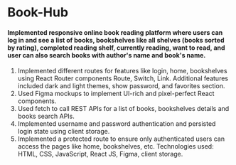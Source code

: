 # Book-Hub
#### Implemented responsive online book reading platform where users can log in and see a list of books, bookshelves like all shelves (books sorted by rating), completed reading shelf, currently reading, want to read, and user can also search books with author's name and book's name.
1. Implemented different routes for features like login, home, bookshelves using React Router components Route, Switch, Link.
Additional features included dark and light themes, show password, and favorites section.
2. Used Figma mockups to implement UI-rich and pixel-perfect React components.
3. Used fetch to call REST APIs for a list of books, bookshelves details and books search APIs.
4. Implemented username and password authentication and persisted login state using client storage.
5. Implemented a protected route to ensure only authenticated users can access the pages like home, bookshelves, etc.
Technologies used: HTML, CSS, JavaScript, React JS, Figma, client storage.

